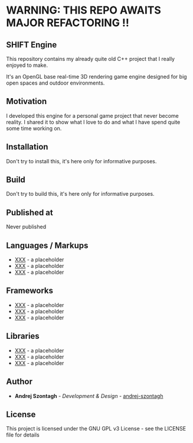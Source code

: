 
# **WARNING: THIS REPO AWAITS MAJOR REFACTORING !!**

## SHIFT Engine

This repository contains my already quite old C++ project that I really enjoyed to make.

It's an OpenGL base real-time 3D rendering game engine designed for big open spaces and outdoor environments.

## Motivation

I developed this engine for a personal game project that never become reality. 
I shared it to show what I love to do and what I have spend quite some time working on.

## Installation

Don't try to install this, it's here only for informative purposes.

## Build

Don't try to build this, it's here only for informative purposes.

## Published at

Never published

## Languages / Markups

* [XXX](https://www.google.com) - a placeholder
* [XXX](https://www.google.com) - a placeholder
* [XXX](https://www.google.com) - a placeholder

## Frameworks

* [XXX](https://www.google.com) - a placeholder
* [XXX](https://www.google.com) - a placeholder
* [XXX](https://www.google.com) - a placeholder

## Libraries

* [XXX](https://www.google.com) - a placeholder
* [XXX](https://www.google.com) - a placeholder
* [XXX](https://www.google.com) - a placeholder

## Author

* **Andrej Szontagh** - *Development & Design* - [andrej-szontagh](https://github.com/andrej-szontagh)

## License

This project is licensed under the GNU GPL v3 License - see the LICENSE file for details
